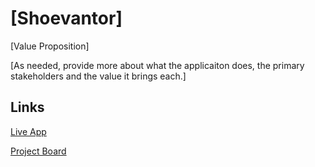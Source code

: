 # [Shoevantor]

[Value Proposition]

[As needed, provide more about what the applicaiton does, the primary stakeholders and the value it brings each.]

## Links

[Live App](https://repl.it/@DannyOgunmoyero/Core-Template-View-Detail)

[Project Board](../../projects/1)
